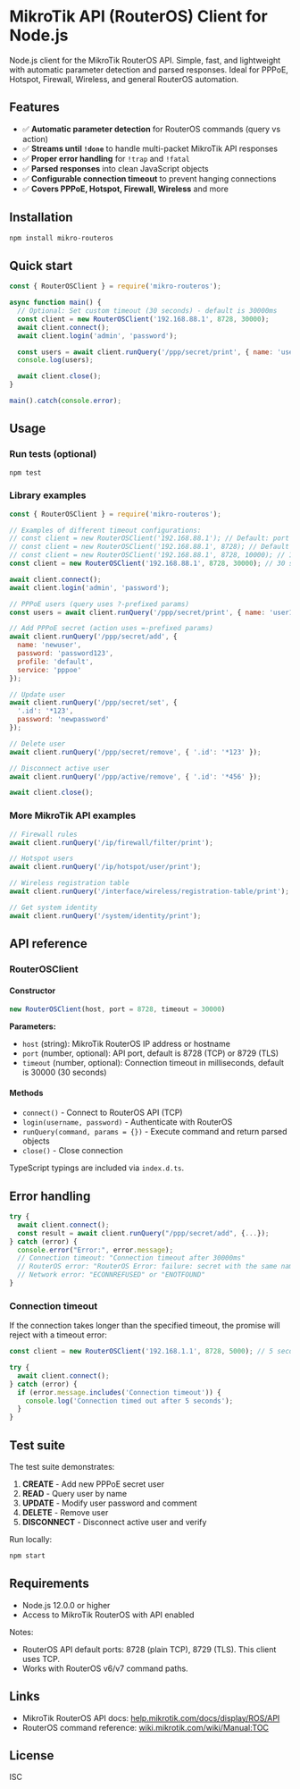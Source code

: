 # MikroTik API (RouterOS) Client for Node.js

Node.js client for the MikroTik RouterOS API. Simple, fast, and lightweight with automatic parameter detection and parsed responses. Ideal for PPPoE, Hotspot, Firewall, Wireless, and general RouterOS automation.

## Features

- ✅ **Automatic parameter detection** for RouterOS commands (query vs action)
- ✅ **Streams until `!done`** to handle multi-packet MikroTik API responses
- ✅ **Proper error handling** for `!trap` and `!fatal`
- ✅ **Parsed responses** into clean JavaScript objects
- ✅ **Configurable connection timeout** to prevent hanging connections
- ✅ **Covers PPPoE, Hotspot, Firewall, Wireless** and more

## Installation

```bash
npm install mikro-routeros
```

## Quick start

```javascript
const { RouterOSClient } = require('mikro-routeros');

async function main() {
  // Optional: Set custom timeout (30 seconds) - default is 30000ms
  const client = new RouterOSClient('192.168.88.1', 8728, 30000);
  await client.connect();
  await client.login('admin', 'password');

  const users = await client.runQuery('/ppp/secret/print', { name: 'user1' });
  console.log(users);

  await client.close();
}

main().catch(console.error);
```

## Usage

### Run tests (optional)
```bash
npm test
```

### Library examples
```javascript
const { RouterOSClient } = require('mikro-routeros');

// Examples of different timeout configurations:
// const client = new RouterOSClient('192.168.88.1'); // Default: port 8728, timeout 30s
// const client = new RouterOSClient('192.168.88.1', 8728); // Default timeout 30s
// const client = new RouterOSClient('192.168.88.1', 8728, 10000); // 10 second timeout
const client = new RouterOSClient('192.168.88.1', 8728, 30000); // 30 second timeout

await client.connect();
await client.login('admin', 'password');

// PPPoE users (query uses ?-prefixed params)
const users = await client.runQuery('/ppp/secret/print', { name: 'user1' });

// Add PPPoE secret (action uses =-prefixed params)
await client.runQuery('/ppp/secret/add', {
  name: 'newuser',
  password: 'password123',
  profile: 'default',
  service: 'pppoe'
});

// Update user
await client.runQuery('/ppp/secret/set', {
  '.id': '*123',
  password: 'newpassword'
});

// Delete user
await client.runQuery('/ppp/secret/remove', { '.id': '*123' });

// Disconnect active user
await client.runQuery('/ppp/active/remove', { '.id': '*456' });

await client.close();
```

### More MikroTik API examples
```javascript
// Firewall rules
await client.runQuery('/ip/firewall/filter/print');

// Hotspot users
await client.runQuery('/ip/hotspot/user/print');

// Wireless registration table
await client.runQuery('/interface/wireless/registration-table/print');

// Get system identity
await client.runQuery('/system/identity/print');
```

## API reference

### RouterOSClient

#### Constructor
```javascript
new RouterOSClient(host, port = 8728, timeout = 30000)
```

**Parameters:**
- `host` (string): MikroTik RouterOS IP address or hostname
- `port` (number, optional): API port, default is 8728 (TCP) or 8729 (TLS)
- `timeout` (number, optional): Connection timeout in milliseconds, default is 30000 (30 seconds)

#### Methods

- `connect()` - Connect to RouterOS API (TCP)
- `login(username, password)` - Authenticate with RouterOS
- `runQuery(command, params = {})` - Execute command and return parsed objects
- `close()` - Close connection

TypeScript typings are included via `index.d.ts`.

## Error handling

```javascript
try {
  await client.connect();
  const result = await client.runQuery("/ppp/secret/add", {...});
} catch (error) {
  console.error("Error:", error.message);
  // Connection timeout: "Connection timeout after 30000ms"
  // RouterOS error: "RouterOS Error: failure: secret with the same name already exists"
  // Network error: "ECONNREFUSED" or "ENOTFOUND"
}
```

### Connection timeout

If the connection takes longer than the specified timeout, the promise will reject with a timeout error:

```javascript
const client = new RouterOSClient('192.168.1.1', 8728, 5000); // 5 second timeout

try {
  await client.connect();
} catch (error) {
  if (error.message.includes('Connection timeout')) {
    console.log('Connection timed out after 5 seconds');
  }
}
```

## Test suite

The test suite demonstrates:

1. **CREATE** - Add new PPPoE secret user
2. **READ** - Query user by name
3. **UPDATE** - Modify user password and comment
4. **DELETE** - Remove user
5. **DISCONNECT** - Disconnect active user and verify

Run locally:
```bash
npm start
```

## Requirements

- Node.js 12.0.0 or higher
- Access to MikroTik RouterOS with API enabled

Notes:
- RouterOS API default ports: 8728 (plain TCP), 8729 (TLS). This client uses TCP.
- Works with RouterOS v6/v7 command paths.

## Links

- MikroTik RouterOS API docs: [help.mikrotik.com/docs/display/ROS/API](https://help.mikrotik.com/docs/display/ROS/API)
- RouterOS command reference: [wiki.mikrotik.com/wiki/Manual:TOC](https://wiki.mikrotik.com/wiki/Manual:TOC)

## License

ISC
